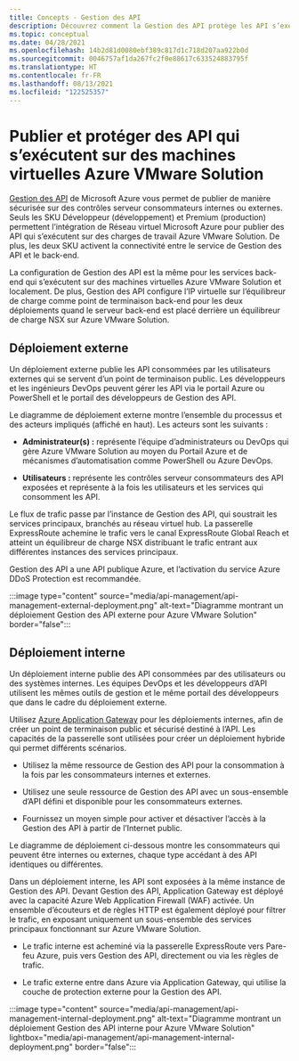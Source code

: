```yaml
---
title: Concepts - Gestion des API
description: Découvrez comment la Gestion des API protège les API s’exécutant sur des machines virtuelles Azure VMware Solution.
ms.topic: conceptual
ms.date: 04/28/2021
ms.openlocfilehash: 14b2d81d0080ebf389c817d1c718d207aa922b0d
ms.sourcegitcommit: 0046757af1da267fc2f0e88617c633524883795f
ms.translationtype: HT
ms.contentlocale: fr-FR
ms.lasthandoff: 08/13/2021
ms.locfileid: "122525357"
---
```

# <a name="publish-and-protect-apis-running-on-azure-vmware-solution-vms"></a>Publier et protéger des API qui s’exécutent sur des machines virtuelles Azure VMware Solution

[Gestion des API](https://azure.microsoft.com/services/api-management/) de Microsoft Azure vous permet de publier de manière sécurisée sur des contrôles serveur consommateurs internes ou externes.  Seuls les SKU Développeur (développement) et Premium (production) permettent l’intégration de Réseau virtuel Microsoft Azure pour publier des API qui s’exécutent sur des charges de travail Azure VMware Solution. De plus, les deux SKU activent la connectivité entre le service de Gestion des API et le back-end.

La configuration de Gestion des API est la même pour les services back-end qui s’exécutent sur des machines virtuelles Azure VMware Solution et localement. De plus, Gestion des API configure l’IP virtuelle sur l’équilibreur de charge comme point de terminaison back-end pour les deux déploiements quand le serveur back-end est placé derrière un équilibreur de charge NSX sur Azure VMware Solution.

## <a name="external-deployment"></a>Déploiement externe

Un déploiement externe publie les API consommées par les utilisateurs externes qui se servent d’un point de terminaison public. Les développeurs et les ingénieurs DevOps peuvent gérer les API via le portail Azure ou PowerShell et le portail des développeurs de Gestion des API.

Le diagramme de déploiement externe montre l’ensemble du processus et des acteurs impliqués (affiché en haut). Les acteurs sont les suivants :

- **Administrateur(s) :** représente l’équipe d’administrateurs ou DevOps qui gère Azure VMware Solution au moyen du Portail Azure et de mécanismes d’automatisation comme PowerShell ou Azure DevOps.

- **Utilisateurs :** représente les contrôles serveur consommateurs des API exposées et représente à la fois les utilisateurs et les services qui consomment les API.

Le flux de trafic passe par l’instance de Gestion des API, qui soustrait les services principaux, branchés au réseau virtuel hub. La passerelle ExpressRoute achemine le trafic vers le canal ExpressRoute Global Reach et atteint un équilibreur de charge NSX distribuant le trafic entrant aux différentes instances des services principaux.

Gestion des API a une API publique Azure, et l’activation du service Azure DDoS Protection est recommandée. 

:::image type="content" source="media/api-management/api-management-external-deployment.png" alt-text="Diagramme montrant un déploiement Gestion des API externe pour Azure VMware Solution" border="false":::


## <a name="internal-deployment"></a>Déploiement interne

Un déploiement interne publie des API consommées par des utilisateurs ou des systèmes internes. Les équipes DevOps et les développeurs d’API utilisent les mêmes outils de gestion et le même portail des développeurs que dans le cadre du déploiement externe.

Utilisez [Azure Application Gateway](../api-management/api-management-howto-integrate-internal-vnet-appgateway.md) pour les déploiements internes, afin de créer un point de terminaison public et sécurisé destiné à l’API.  Les capacités de la passerelle sont utilisées pour créer un déploiement hybride qui permet différents scénarios.  

* Utilisez la même ressource de Gestion des API pour la consommation à la fois par les consommateurs internes et externes.

* Utilisez une seule ressource de Gestion des API avec un sous-ensemble d’API défini et disponible pour les consommateurs externes.

* Fournissez un moyen simple pour activer et désactiver l’accès à la Gestion des API à partir de l’Internet public.

Le diagramme de déploiement ci-dessous montre les consommateurs qui peuvent être internes ou externes, chaque type accédant à des API identiques ou différentes.

Dans un déploiement interne, les API sont exposées à la même instance de Gestion des API. Devant Gestion des API, Application Gateway est déployé avec la capacité Azure Web Application Firewall (WAF) activée. Un ensemble d’écouteurs et de règles HTTP est également déployé pour filtrer le trafic, en exposant uniquement un sous-ensemble des services principaux fonctionnant sur Azure VMware Solution.


* Le trafic interne est acheminé via la passerelle ExpressRoute vers Pare-feu Azure, puis vers Gestion des API, directement ou via les règles de trafic.   

* Le trafic externe entre dans Azure via Application Gateway, qui utilise la couche de protection externe pour la Gestion des API.


:::image type="content" source="media/api-management/api-management-internal-deployment.png" alt-text="Diagramme montrant un déploiement Gestion des API interne pour Azure VMware Solution" lightbox="media/api-management/api-management-internal-deployment.png" border="false":::
